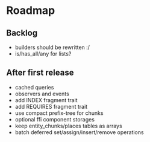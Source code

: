 # Roadmap

## Backlog

- builders should be rewritten :/
- is/has_all/any for lists?

## After first release

- cached queries
- observers and events
- add INDEX fragment trait
- add REQUIRES fragment trait
- use compact prefix-tree for chunks
- optional ffi component storages
- keep entity_chunks/places tables as arrays
- batch deferred set/assign/insert/remove operations
